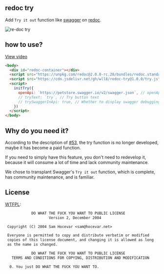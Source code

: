 ## redoc try
Add `Try it out` function like [swagger](https://petstore.swagger.io/) on [redoc](https://github.com/Redocly/redoc).

![re-doc try](https://github.com/wll8/redoc-try/raw/master/redoc_WX20200518-152825.png)

## how to use?

[View video](https://cdn.jsdelivr.net/gh/wll8/static/Video_20200518145834_redoc_show.mp4)

``` html
<body>
  <div id="redoc-container"></div>
  <script src="https://unpkg.com/redoc@2.0.0-rc.28/bundles/redoc.standalone.js"> </script>
  <script src="https://cdn.jsdelivr.net/gh/wll8/redoc-try@1.0.0/try.js"></script>
  <script>
    initTry({
      openApi: `https://petstore.swagger.io/v2/swagger.json`, // openApi address
      // tryText: `try`, // Try button text
      // trySwaggerInApi: true, // Whether to display swagger debugging window under api?
    })
  </script>
</body>
```

## Why do you need it?

According to the description of [#53]((https://github.com/Redocly/redoc/issues/53) ), the try function is no longer developed, maybe it has become a paid function.

If you need to simply have this feature, you don't need to redevelop it, because it will consume a lot of time and lack community maintenance.

We chose to transplant Swagger's `Try it out` function, which is complete, has community maintenance, and is familiar.


## License

[WTFPL](https://en.wikipedia.org/wiki/WTFPL):

``` txt
            DO WHAT THE FUCK YOU WANT TO PUBLIC LICENSE
                    Version 2, December 2004

 Copyright (C) 2004 Sam Hocevar <sam@hocevar.net>

 Everyone is permitted to copy and distribute verbatim or modified
 copies of this license document, and changing it is allowed as long
 as the name is changed.

            DO WHAT THE FUCK YOU WANT TO PUBLIC LICENSE
   TERMS AND CONDITIONS FOR COPYING, DISTRIBUTION AND MODIFICATION

  0. You just DO WHAT THE FUCK YOU WANT TO.

```
